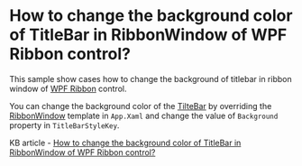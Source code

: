 # How to change the background color of TitleBar in RibbonWindow of WPF Ribbon control?

This sample show cases how to change the background of titlebar in ribbon window of [WPF Ribbon](https://www.syncfusion.com/wpf-controls/ribbon) control.

You can change the background color of the [TilteBar](https://help.syncfusion.com/cr/wpf/Syncfusion.Windows.Tools.Controls.RibbonWindow.html#Syncfusion_Windows_Tools_Controls_RibbonWindow_TitleBar) by overriding the [RibbonWindow](https://help.syncfusion.com/cr/wpf/Syncfusion.Windows.Tools.Controls.RibbonWindow.html) template in `App.Xaml` and change the value of `Background` property in `TitleBarStyleKey`.

KB article - [How to change the background color of TitleBar in RibbonWindow of WPF Ribbon control?](https://www.syncfusion.com/kb/8247/how-to-change-the-background-color-of-titlebar-in-wpf-ribbonwindow)
